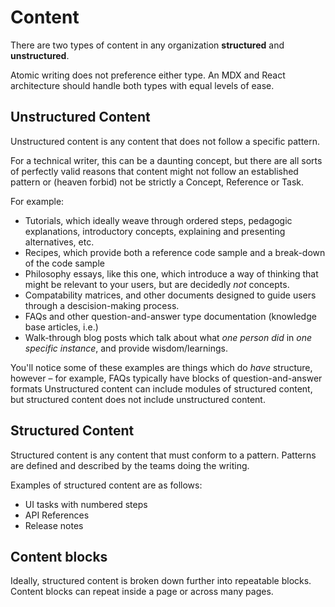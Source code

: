 # Content

There are two types of content in any organization **structured** and **unstructured**.

Atomic writing does not preference either type. An MDX and React architecture should handle both types with equal levels of ease.


## Unstructured Content 

Unstructured content is any content that does not follow a specific pattern. 

For a technical writer, this can be a daunting concept, but there are all sorts of perfectly valid reasons that content
might not follow an established pattern or (heaven forbid) not be strictly a Concept, Reference or Task. 

For example: 
* Tutorials, which ideally weave through ordered steps, pedagogic explanations, introductory concepts, explaining and presenting alternatives, etc. 
* Recipes, which provide both a reference code sample and a break-down of the code sample
* Philosophy essays, like this one, which introduce a way of thinking that might be relevant to your users, but are decidedly _not_ concepts.
* Compatability matrices, and other documents designed to guide users through a descision-making process. 
* FAQs and other question-and-answer type documentation (knowledge base articles, i.e.)
* Walk-through blog posts which talk about what _one person did_ in _one specific instance_, and provide wisdom/learnings.

You'll notice some of these examples are things which do _have_ structure, however – for example, FAQs typically have blocks of 
question-and-answer formats
Unstructured content can include modules of structured content, but structured content does not include unstructured content.


## Structured Content

Structured content is any content that must conform to a pattern. Patterns are defined and described by the teams doing the writing. 

Examples of structured content are as follows:

* UI tasks with numbered steps
* API References
* Release notes

## Content blocks

Ideally, structured content is broken down further into repeatable blocks. Content blocks can repeat inside a page or across many pages.  

